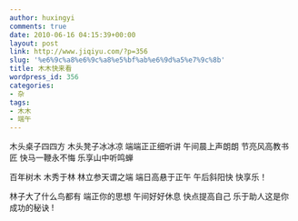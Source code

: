 ```yaml
---
author: huxingyi
comments: true
date: 2010-06-16 04:15:39+00:00
layout: post
link: http://www.jiqiyu.com/?p=356
slug: '%e6%9c%a8%e6%9c%a8%e5%bf%ab%e6%9d%a5%e7%9c%8b'
title: 木木快来看
wordpress_id: 356
categories:
- 杂
tags:
- 木木
- 端午
---
```


木头桌子四四方
木头凳子冰冰凉
端端正正细听讲
午间晨上声朗朗
节亮风高教书匠
快马一鞭永不悔
乐享山中听鸣蝉

百年树木
木秀于林
林立参天谓之端
端日高悬于正午
午后斜阳快
快享乐！

林子大了什么鸟都有
端正你的思想
午间好好休息
快点提高自己
乐于助人这是你成功的秘诀
!
